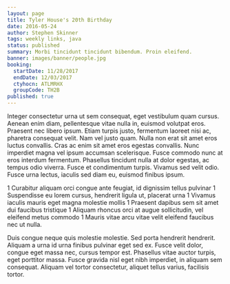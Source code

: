 ```yaml
---
layout: page
title: Tyler House's 20th Birthday
date: 2016-05-24
author: Stephen Skinner
tags: weekly links, java
status: published
summary: Morbi tincidunt tincidunt bibendum. Proin eleifend.
banner: images/banner/people.jpg
booking:
  startDate: 11/28/2017
  endDate: 12/03/2017
  ctyhocn: ATLMRHX
  groupCode: TH2B
published: true
---
```

Integer consectetur urna ut sem consequat, eget vestibulum quam cursus. Aenean enim diam, pellentesque vitae nulla in, euismod volutpat eros. Praesent nec libero ipsum. Etiam turpis justo, fermentum laoreet nisi ac, pharetra consequat velit. Nam vel justo quam. Nulla non erat sit amet eros luctus convallis. Cras ac enim sit amet eros egestas convallis. Nunc imperdiet magna vel ipsum accumsan scelerisque. Fusce commodo nunc at eros interdum fermentum. Phasellus tincidunt nulla at dolor egestas, ac tempus odio viverra. Fusce et condimentum turpis. Vivamus sed velit odio. Fusce urna lectus, iaculis sed diam eu, euismod finibus ipsum.

1 Curabitur aliquam orci congue ante feugiat, id dignissim tellus pulvinar
1 Suspendisse eu lorem cursus, hendrerit ligula ut, placerat urna
1 Vivamus iaculis mauris eget magna molestie mollis
1 Praesent dapibus sem sit amet dui faucibus tristique
1 Aliquam rhoncus orci at augue sollicitudin, vel eleifend metus commodo
1 Mauris vitae arcu vitae velit eleifend faucibus nec ut nulla.

Duis congue neque quis molestie molestie. Sed porta hendrerit hendrerit. Aliquam a urna id urna finibus pulvinar eget sed ex. Fusce velit dolor, congue eget massa nec, cursus tempor est. Phasellus vitae auctor turpis, eget porttitor massa. Fusce gravida nisl eget nibh imperdiet, in aliquam sem consequat. Aliquam vel tortor consectetur, aliquet tellus varius, facilisis tortor.
